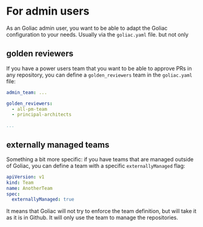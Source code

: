 # For admin users

As an Goliac admin user, you want to be able to adapt the Goliac configuration to your needs. Usually via the `goliac.yaml` file. but not only

## golden reviewers

If you have a power users team that you want to be able to approve PRs in any repository, you can define a `golden_reviewers` team in the `goliac.yaml` file:

```yaml
admin_team: ...

golden_reviewers:
  - all-pm-team
  - principal-architects

...
```

## externally managed teams

Something a bit more specific: if you have teams that are managed outside of Goliac, you can define a team with a specific `externallyManaged` flag:

```yaml
apiVersion: v1
kind: Team
name: AnotherTeam
spec:
  externallyManaged: true
```

It means that Goliac will not try to enforce the team definition, but will take it as it is in Github. It will only use the team to manage the repositories.
